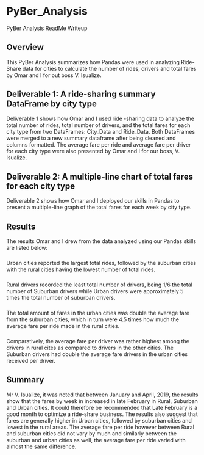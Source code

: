 # PyBer_Analysis
PyBer Analysis ReadMe Writeup
## Overview
This PyBer Analysis summarizes how Pandas were used in analyzing Ride-Share data for cities to calculate the number of rides, drivers and total fares  by Omar and I for out boss V. Isualize.

## Deliverable 1: A ride-sharing summary DataFrame by city type
 Deliverable 1 shows how Omar and I used ride -sharing data to analyze the total number of rides, total number of drivers, and the total fares for each city type from two DataFrames: City_Data and Ride_Data.
Both DataFrames were merged to a new summary dataframe after being cleaned and columns formatted. The average fare per ride and average fare per driver for each city type were also presented by Omar and I for our boss, V. Isualize.

## Deliverable 2: A multiple-line chart of total fares for each city type
Deliverable 2 shows how Omar and I deployed our skills in Pandas to present a multiple-line graph of the total fares for each week by city type.	

## Results
The results Omar and I drew from the data analyzed using our Pandas skills are listed below:
### 
Urban cities reported the largest total rides, followed by the suburban cities with the rural cities having the lowest number of total rides.

### 
Rural drivers recorded the least total number of drivers, being 1/6 the total number of Suburban drivers while Urban drivers were approximately 5 times the total number of suburban drivers.
### 
The total amount of fares in the urban cities was double the average fare from the suburban cities, which in turn were 4.5 times how much the average fare per ride made in the rural cities.
### 
Comparatively, the average fare per driver was rather highest among the drivers in rural cites as compared to drivers in the other cities. The Suburban drivers had double the average fare drivers in the urban cities received per driver.

## Summary
Mr V. Isualize, it was noted that between January and April, 2019, the results show that the fares by week in increased in late February in Rural, Suburban and Urban cities. It could therefore be recommended that Late February is a good month to optimize a ride-share business.
The results also suggest that fares are generally higher in Urban cities, followed by suburban cities and lowest in the rural areas.
The average fare per ride however between Rural and suburban cities did not vary by much and similarly between the suburban and urban cities as well, the average fare per ride varied with almost the same difference.
